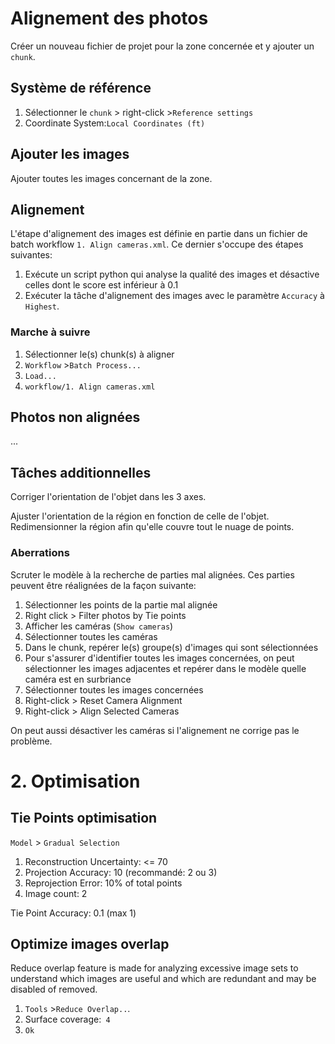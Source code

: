 # Alignement des photos

Créer un nouveau fichier de projet pour la zone concernée et y ajouter un `chunk`.

## Système de référence

1. Sélectionner le `chunk` > right-click >`Reference settings`
2. Coordinate System:`Local Coordinates (ft)`

## Ajouter les images

Ajouter toutes les images concernant de la zone.

## Alignement

L'étape d'alignement des images est définie en partie dans un fichier de batch workflow `1. Align cameras.xml`. Ce dernier s'occupe des étapes suivantes:

1. Exécute un script python qui analyse la qualité des images et désactive celles dont le score est inférieur à 0.1
2. Exécuter la tâche d'alignement des images avec le paramètre `Accuracy` à `Highest`.

### Marche à suivre

1. Sélectionner le(s) chunk(s) à aligner
2. `Workflow` >`Batch Process...`
3. `Load...`
4. `workflow/1. Align cameras.xml`

## Photos non alignées

...

## Tâches additionnelles

Corriger l'orientation de l'objet dans les 3 axes.

Ajuster l'orientation de la région en fonction de celle de l'objet. Redimensionner la région afin qu'elle couvre tout le nuage de points.

### Aberrations

Scruter le modèle à la recherche de parties mal alignées. Ces parties peuvent être réalignées de la façon suivante:

1. Sélectionner les points de la partie mal alignée
2. Right click > Filter photos by Tie points
3. Afficher les caméras (`Show cameras`)
4. Sélectionner toutes les caméras
5. Dans le chunk, repérer le(s) groupe(s) d'images qui sont sélectionnées
6. Pour s'assurer d'identifier toutes les images concernées, on peut sélectionner les images adjacentes et repérer dans le modèle quelle caméra est en surbriance
7. Sélectionner toutes les images concernées
8. Right-click > Reset Camera Alignment
9. Right-click > Align Selected Cameras

On peut aussi désactiver les caméras si l'alignement ne corrige pas le problème.

# 2. Optimisation

## Tie Points optimisation

`Model` > `Gradual Selection`

1. Reconstruction Uncertainty: &lt;= 70
2. Projection Accuracy: 10 (recommandé: 2 ou 3)
3. Reprojection Error: 10% of total points
4. Image count: 2

Tie Point Accuracy: 0.1 (max 1)

## Optimize images overlap

Reduce overlap feature is made for analyzing excessive image sets to understand which images are useful and which are redundant and may be disabled of removed.

1. `Tools` >`Reduce Overlap..`.
2. Surface coverage:` 4`
3. `Ok`
